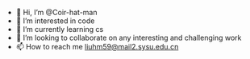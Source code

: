 - 👋 Hi, I’m @Coir-hat-man
- 👀 I’m interested in code
- 🌱 I’m currently learning cs
- 💞️ I’m looking to collaborate on any interesting and challenging work
- 📫 How to reach me liuhm59@mail2.sysu.edu.cn

<!---
Coir-hat-man/Coir-hat-man is a ✨ special ✨ repository because its `README.md` (this file) appears on your GitHub profile.
You can click the Preview link to take a look at your changes.
--->
